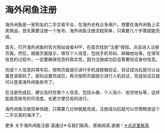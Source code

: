 # 海外闲鱼注册

海外闲鱼是一家知名的二手交易平台，在海外也有众多用户。想要在海外闲鱼上买卖商品，首先需要注册一个账号。海外闲鱼注册流程简单，只需要几个步骤就能完成。

首先，打开海外闲鱼的官方网站或者APP，在首页找到“注册”按钮，点击进入注册页面。然后，根据页面提示，填写个人信息，包括手机号码、邮箱地址等。在填写信息的过程中，一定要确保信息的真实性，因为注册成功后会需要验证身份信息。

完成个人信息的填写后，按照页面提示进行手机或邮箱验证，验证成功后就可以设置登录密码了。密码设置完成后，再次按照页面提示进行人机验证，完成验证后就可以登录海外闲鱼账号了。

在注册完成后，建议及时完善个人信息，包括头像、个人简介、收货地址等，这样能提高账号的可信度，也更方便交易的进行。

海外闲鱼注册简单快捷，只需要几分钟就能完成，注册成功后就可以尽情畅游这个二手交易的海洋了。

更多 关于海外闲鱼注册 请通过✈与我们联系，感谢阅读,谢谢！[✈点这里联系](https://abc.k02.cc)